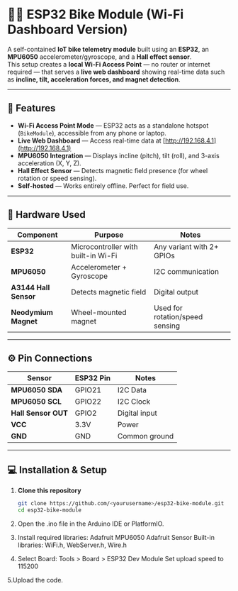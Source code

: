 # 🚴‍♂️ ESP32 Bike Module (Wi-Fi Dashboard Version)

A self-contained **IoT bike telemetry module** built using an **ESP32**, an **MPU6050** accelerometer/gyroscope, and a **Hall effect sensor**.  
This setup creates a **local Wi-Fi Access Point** — no router or internet required — that serves a **live web dashboard** showing real-time data such as **incline, tilt, acceleration forces, and magnet detection**.

---

## 📡 Features

- **Wi-Fi Access Point Mode** — ESP32 acts as a standalone hotspot (`BikeModule`), accessible from any phone or laptop.  
- **Live Web Dashboard** — Access real-time data at [http://192.168.4.1](http://192.168.4.1)  
- **MPU6050 Integration** — Displays incline (pitch), tilt (roll), and 3-axis acceleration (X, Y, Z).  
- **Hall Effect Sensor** — Detects magnetic field presence (for wheel rotation or speed sensing).  
- **Self-hosted** — Works entirely offline. Perfect for field use.

---

## 🧠 Hardware Used

| Component | Purpose | Notes |
|------------|----------|-------|
| **ESP32** | Microcontroller with built-in Wi-Fi | Any variant with 2+ GPIOs |
| **MPU6050** | Accelerometer + Gyroscope | I2C communication |
| **A3144 Hall Sensor** | Detects magnetic field | Digital output |
| **Neodymium Magnet** | Wheel-mounted magnet | Used for rotation/speed sensing |

---

## ⚙️ Pin Connections

| Sensor | ESP32 Pin | Notes |
|---------|------------|-------|
| **MPU6050 SDA** | GPIO21 | I2C Data |
| **MPU6050 SCL** | GPIO22 | I2C Clock |
| **Hall Sensor OUT** | GPIO2 | Digital input |
| **VCC** | 3.3V | Power |
| **GND** | GND | Common ground |

---

## 💻 Installation & Setup

1. **Clone this repository**
   ```bash
   git clone https://github.com/<yourusername>/esp32-bike-module.git
   cd esp32-bike-module
2. Open the .ino file in the Arduino IDE or PlatformIO.

3. Install required libraries:
    Adafruit MPU6050
    Adafruit Sensor
    Built-in libraries: WiFi.h, WebServer.h, Wire.h

4. Select Board:
  Tools > Board > ESP32 Dev Module
  Set upload speed to 115200

5.Upload the code.

